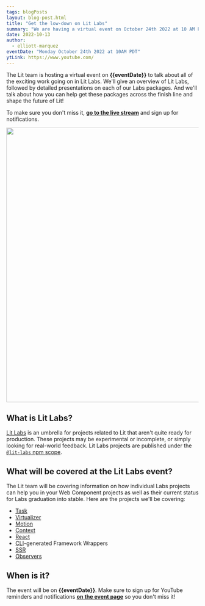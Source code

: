 ```yaml
---
tags: blogPosts
layout: blog-post.html
title: "Get the low-down on Lit Labs"
summary: "We are having a virtual event on October 24th 2022 at 10 AM PST to talk about the status of Lit Labs!"
date: 2022-10-13
author:
  - elliott-marquez
eventDate: "Monday October 24th 2022 at 10AM PDT"
ytLink: https://www.youtube.com/
---
```


The Lit team is hosting a virtual event on **{{eventDate}}** to talk about all of the exciting work going on in Lit Labs. We'll give an overview of Lit Labs, followed by detailed presentations on each of our Labs packages. And we'll talk about how you can help get these packages across the finish line and shape the future of Lit!

To make sure you don't miss it, [**go to the live stream**]({{ytLink}}) and sign up for notifications.

<img src="/images/blog/labs-event/lit-labs.svg" width="720" class="block centered">

## What is Lit Labs?

[Lit Labs]({{site.baseurl}}/docs/libraries/labs/) is an umbrella for projects related to Lit that aren't quite ready for production. These projects may be experimental or incomplete, or simply looking for real-world feedback. Lit Labs projects are published under the [`@lit-labs` npm scope](https://www.npmjs.com/search?q=%40lit-labs).

## What will be covered at the Lit Labs event?

The Lit team will be covering information on how individual Labs projects can help you in your Web Component projects as well as their current status for Labs graduation into stable. Here are the projects we'll be covering:

- [Task](https://github.com/lit/lit/tree/main/packages/labs/task)
- [Virtualizer](https://github.com/lit/lit/tree/main/packages/labs/virtualizer)
- [Motion](https://github.com/lit/lit/tree/main/packages/labs/motion)
- [Context](https://github.com/lit/lit/tree/main/packages/labs/context)
- [React](https://github.com/lit/lit/tree/main/packages/labs/react)
- [CLI](https://github.com/lit/lit/tree/main/packages/labs/cli)-generated Framework Wrappers
- [SSR](https://github.com/lit/lit/tree/main/packages/labs/ssr)
- [Observers](https://github.com/lit/lit/tree/main/packages/labs/observers)

## When is it?

The event will be on **{{eventDate}}**. Make sure to sign up for YouTube reminders and notifications [**on the event page**]({{ytLink}}) so you don't miss it!